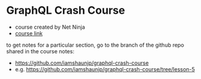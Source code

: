 # GraphQL Crash Course

- course created by Net Ninja
- [course link](https://netninja.dev/courses/graphql-crash-course/lectures/47731878)

to get notes for a particular section, go to the branch of the github repo shared in the course notes:

- https://github.com/iamshaunjp/graphql-crash-course
- e.g. https://github.com/iamshaunjp/graphql-crash-course/tree/lesson-5
